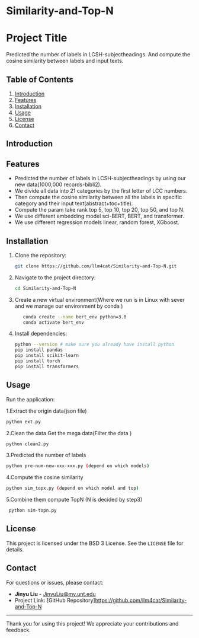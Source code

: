 # Similarity-and-Top-N

# Project Title
Predicted the number of labels in LCSH-subjectheadings. And compute the cosine similarity between labels and input texts.
## Table of Contents
1. [Introduction](#introduction)
2. [Features](#features)
3. [Installation](#installation)
4. [Usage](#usage)
5. [License](#license)
6. [Contact](#contact)

## Introduction


## Features
- Predicted the number of labels in LCSH-subjectheadings by using our new data(1000,000 records-bibli2).
- We divide all data into 21 categories by the first letter of LCC numbers. 
- Then compute the cosine similarity between all the labels in specific category and their input text(abstract+toc+title).
- Compute the param take rank top 5, top 10, top 20, top 50, and top N.  
- We use different embedding model sci-BERT, BERT, and transformer.
- We use different regression models linear, random forest, XGboost.

## Installation
1. Clone the repository:
   ```bash
   git clone https://github.com/llm4cat/Similarity-and-Top-N.git
   ```

2. Navigate to the project directory:
   ```bash
   cd Similarity-and-Top-N
    ```
3. Create a new virtual environment(Where we run is in Linux with sever and we manage our environment by conda )
   ```bash
      conda create --name bert_env python=3.8
      conda activate bert_env
    ```

4. Install dependencies:
   ```bash
   python --version # make sure you already have install python
   pip install pandas  
   pip install scikit-learn
   pip install torch
   pip install transformers 
   ```

## Usage
 Run the application:
   
  1.Extract the origin data(json file)
   ```bash
   python ext.py
   ```
   
  2.Clean the data
   Get the mega data(Filter the data )
   ```bash
   python clean2.py
   ```
  3.Predicted the number of labels
   ```bash
   python pre-num-new-xxx-xxx.py (depend on which models)
   ```
  4.Compute the cosine similarity
   ```bash
   python sim_topx.py (depend on which model and top)
   ```
  5.Combine them compute TopN (N is decided by step3)
  ```bash
   python sim-topn.py
   ```
  
   
   



## License
This project is licensed under the BSD 3 License. See the `LICENSE` file for details.

## Contact
For questions or issues, please contact:
- **Jinyu Liu** - JinyuLiu@my.unt.edu
- Project Link: [GitHub Repository]https://github.com/llm4cat/Similarity-and-Top-N

---

Thank you for using this project! We appreciate your contributions and feedback.

